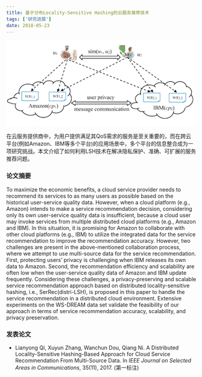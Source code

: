 ```yaml
---
title: 基于分布Locality-Sensitive Hashing的云服务推荐技术
tags: ['研究进展']
date: 2018-05-23
---
```


![](/content/jsac-lsh.png)

在云服务提供商中，为用户提供满足其QoS需求的服务是至关重要的，而在跨云平台(例如Amazon、IBM等多个平台)的应用场景中，多个平台的信息整合成为一项研究挑战。本文介绍了如何利用LSH技术在解决隐私保护、准确、可扩展的服务推荐问题。

<!--more-->

### 论文摘要

To maximize the economic benefits, a cloud service provider needs to recommend its services to as many users as possible based on the historical user-service quality data. However, when a cloud platform (e.g., Amazon) intends to make a service recommendation decision, considering only its own user-service quality data is insufficient, because a cloud user may invoke services from multiple distributed cloud platforms (e.g., Amazon and IBM). In this situation, it is promising for Amazon to collaborate with other cloud platforms (e.g., IBM) to utilize the integrated data for the service recommendation to improve the recommendation accuracy. However, two challenges are present in the above-mentioned collaboration process, where we attempt to use multi-source data for the service recommendation. First, protecting users’ privacy is challenging when IBM releases its own data to Amazon. Second, the recommendation efficiency and scalability are often low when the user-service quality data of Amazon and IBM update frequently. Considering these challenges, a privacy-preserving and scalable service recommendation approach based on distributed locality-sensitive hashing, i.e., SerRec(distri-LSH), is proposed in this paper to handle the service recommendation in a distributed cloud environment. Extensive experiments on the WS-DREAM data set validate the feasibility of our approach in terms of service recommendation accuracy, scalability, and privacy preservation.

### 发表论文

* Lianyong Qi, Xuyun Zhang, Wanchun Dou, Qiang Ni. A Distributed Locality-Sensitive Hashing-Based Approach for Cloud Service Recommendation From Multi-Source Data. In *IEEE Journal on Selected Areas in Communications*, 35(11), 2017. (第一标注)